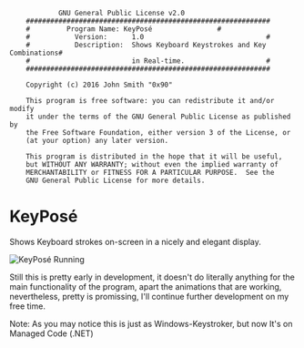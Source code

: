 
                GNU General Public License v2.0
        ############################################################
        #         Program Name: KeyPosé			       #
        #			Version:	  1.0							   #
        #			Description:  Shows Keyboard Keystrokes and Key Combinations#
        #						  in Real-time.         		   #
        ############################################################

        Copyright (c) 2016 John Smith "0x90"

        This program is free software: you can redistribute it and/or modify
        it under the terms of the GNU General Public License as published by
        the Free Software Foundation, either version 3 of the License, or
        (at your option) any later version.

        This program is distributed in the hope that it will be useful,
        but WITHOUT ANY WARRANTY; without even the implied warranty of
        MERCHANTABILITY or FITNESS FOR A PARTICULAR PURPOSE.  See the
        GNU General Public License for more details.

# KeyPosé
Shows Keyboard strokes on-screen in a nicely and elegant display.

![KeyPosé Running](http://i.imgur.com/XehPl0P.png)

Still this is pretty early in development, it doesn't do literally anything for the main functionality of the program, apart the animations that are working, nevertheless, pretty is promissing, I'll continue further development on my free time.

Note: As you may notice this is just as Windows-Keystroker, but now It's on Managed Code (.NET)
